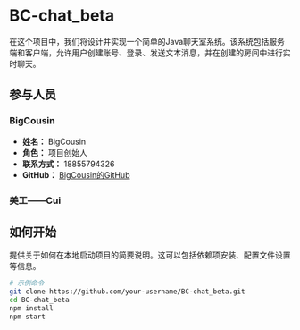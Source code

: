 # BC-chat_beta

在这个项目中，我们将设计并实现一个简单的Java聊天室系统。该系统包括服务端和客户端，允许用户创建账号、登录、发送文本消息，并在创建的房间中进行实时聊天。 

## 参与人员

### BigCousin

- **姓名：** BigCousin
- **角色：** 项目创始人
- **联系方式：** 18855794326
- **GitHub：** [BigCousin的GitHub](https://github.com/van-drakness)

### 美工——Cui

## 如何开始

提供关于如何在本地启动项目的简要说明。这可以包括依赖项安装、配置文件设置等信息。

```bash
# 示例命令
git clone https://github.com/your-username/BC-chat_beta.git
cd BC-chat_beta
npm install
npm start
